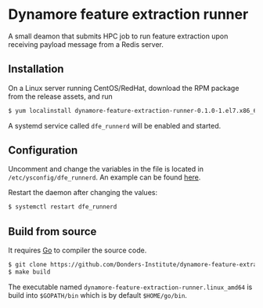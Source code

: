 # Dynamore feature extraction runner

A small deamon that submits HPC job to run feature extraction upon receiving payload message from a Redis server.

## Installation

On a Linux server running CentOS/RedHat, download the RPM package from the release assets, and run

```bash
$ yum localinstall dynamore-feature-extraction-runner-0.1.0-1.el7.x86_64.rpm
```

A systemd service called `dfe_runnerd` will be enabled and started.

## Configuration

Uncomment and change the variables in the file is located in `/etc/ysconfig/dfe_runnerd`.  An example can be found [here](scripts/dfe_runnerd.env).

Restart the daemon after changing the values:

```bash
$ systemctl restart dfe_runnerd
```

## Build from source

It requires [Go](https://golang.org) to compiler the source code.

```bash
$ git clone https://github.com/Donders-Institute/dynamore-feature-extraction-runner.git
$ make build
```

The executable named `dynamore-feature-extraction-runner.linux_amd64` is build into `$GOPATH/bin` which is by default `$HOME/go/bin`.
